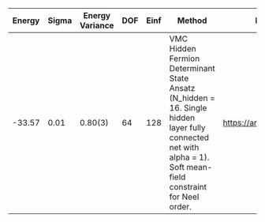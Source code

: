 | Energy | Sigma | Energy Variance | DOF | Einf | Method                                                       | Data Repository                  |
|--------|-------|-----------------|-----|------|--------------------------------------------------------------|----------------------------------|
| -33.57 | 0.01  | 0.80(3)         | 64  | 128  | VMC Hidden Fermion Determinant State Ansatz (N_hidden = 16. Single hidden layer fully connected net with alpha = 1). Soft mean-field constraint for Neel order. | https://arxiv.org/abs/2111.10420 |
